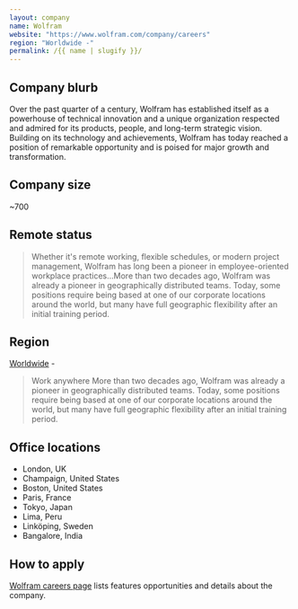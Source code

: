 ```yaml
---
layout: company
name: Wolfram
website: "https://www.wolfram.com/company/careers"
region: "Worldwide -"
permalink: /{{ name | slugify }}/
---
```


## Company blurb

Over the past quarter of a century, Wolfram has established itself as a powerhouse of technical innovation and a unique organization respected and admired for its products, people, and long-term strategic vision. Building on its technology and achievements, Wolfram has today reached a position of remarkable opportunity and is poised for major growth and transformation.

## Company size

~700

## Remote status

> Whether it's remote working, flexible schedules, or modern project management, Wolfram has long been a pioneer in employee-oriented workplace practices...More than two decades ago, Wolfram was already a pioneer in geographically distributed teams. Today, some positions require being based at one of our corporate locations around the world, but many have full geographic flexibility after an initial training period.

## Region

[Worldwide](https://www.wolfram.com/company/careers/) -
> Work anywhere
> More than two decades ago, Wolfram was already a pioneer in geographically distributed teams. Today, some positions require being based at one of our corporate locations around the world, but many have full geographic flexibility after an initial training period.

## Office locations

- London, UK
- Champaign, United States
- Boston, United States
- Paris, France
- Tokyo, Japan
- Lima, Peru
- Linköping, Sweden
- Bangalore, India

## How to apply

[Wolfram careers page](https://www.wolfram.com/company/careers/) lists features opportunities and details about the company.